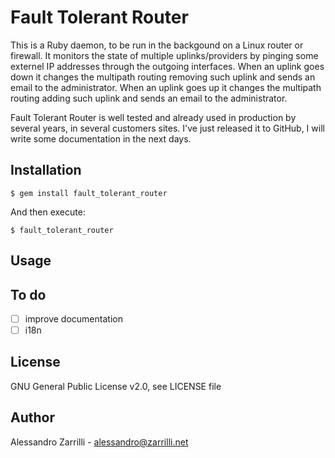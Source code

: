# Fault Tolerant Router

This is a Ruby daemon, to be run in the backgound on a Linux router or firewall. It monitors the state of multiple uplinks/providers by pinging some externel IP addresses through the outgoing interfaces. When an uplink goes down it changes the multipath routing removing such uplink and sends an email to the administrator. When an uplink goes up it changes the multipath routing adding such uplink and sends an email to the administrator.

Fault Tolerant Router is well tested and already used in production by several years, in several customers sites. I've just released it to GitHub, I will write some documentation in the next days.

## Installation

    $ gem install fault_tolerant_router

And then execute:

    $ fault_tolerant_router

## Usage

## To do
- [ ] improve documentation
- [ ] i18n

## License
GNU General Public License v2.0, see LICENSE file

## Author
Alessandro Zarrilli - <alessandro@zarrilli.net>
